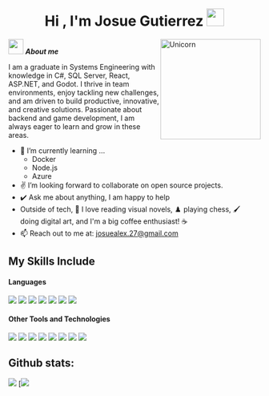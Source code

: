 <h1 align="center"><b>Hi , I'm Josue Gutierrez </b><img src="https://media.giphy.com/media/hvRJCLFzcasrR4ia7z/giphy.gif" width="35"></h1>
<!--  -->
<img align="right" width=200px alt="Unicorn" src="https://media.giphy.com/media/du3J3cXyzhj75IOgvA/giphy.gif" />

<img src="https://media.giphy.com/media/ObNTw8Uzwy6KQ/giphy.gif" width="30px">&nbsp;***About me***

I am a graduate in Systems Engineering with knowledge in C#, SQL Server, React, ASP.NET, and Godot. I thrive in team environments, enjoy tackling new challenges, and am driven to build productive, innovative, and creative solutions. Passionate about backend and game development, I am always eager to learn and grow in these areas.
- 🌱 I’m currently learning ...
  - Docker
  - Node.js
  - Azure
- ✌️ I’m looking forward to collaborate on open source projects.
- ✔️  Ask me about anything, I am happy to help<br>
- Outside of tech, 📖 I love reading visual novels, ♟️ playing chess, 🖌️ doing digital art, and I'm a big coffee enthusiast! ☕
- 📫 Reach out to me at: <a href="josuealex.27@gmail.com">josuealex.27@gmail.com</a>

## My Skills Include

<h4> Languages </h4>
<span> 
  <img src="https://img.shields.io/badge/c++-%2300599C.svg?style=for-the-badge&logo=c%2B%2B&logoColor=white">
  <img src="https://img.shields.io/badge/c%23-%23239120.svg?style=for-the-badge&logo=csharp&logoColor=white">
  <img src="https://img.shields.io/badge/JavaScript-F7DF1E?style=for-the-badge&logo=javascript&logoColor=black">
  <img src="https://img.shields.io/badge/GDScript-%2374267B.svg?style=for-the-badge&logo=godotengine&logoColor=white">
  <img src="https://img.shields.io/badge/C-00599C?style=for-the-badge&logo=c&logoColor=white">
  <img src="https://img.shields.io/badge/python-3670A0?style=for-the-badge&logo=python&logoColor=ffdd54">
  <img src= "https://img.shields.io/badge/typescript-%23007ACC.svg?style=for-the-badge&logo=typescript&logoColor=white">
 


</span>


<h4> Other Tools and Technologies </h4>
<span>
  <img src="https://img.shields.io/badge/Visual%20Studio-5C2D91.svg?style=for-the-badge&logo=visual-studio&logoColor=white">
  <img src="https://img.shields.io/badge/Microsoft%20SQL%20Server-CC2927?style=for-the-badge&logo=microsoft%20sql%20server&logoColor=white">
  <img src="https://img.shields.io/badge/.NET-5C2D91?style=for-the-badge&logo=.net&logoColor=white">
  <img src="https://img.shields.io/badge/node.js-6DA55F?style=for-the-badge&logo=node.js&logoColor=white">
  <img src="https://img.shields.io/badge/react-%2320232a.svg?style=for-the-badge&logo=react&logoColor=%2361DAFB">
  <img src="https://img.shields.io/badge/Postman-FF6C37?style=for-the-badge&logo=postman&logoColor=white">
  <img src="https://img.shields.io/badge/Notion-%23000000.svg?style=for-the-badge&logo=notion&logoColor=white">
  <img src="https://img.shields.io/badge/Git-F05032?style=for-the-badge&logo=git&logoColor=white">
</span>

<h2>Github stats:</h2> 

[![](https://github-readme-stats.vercel.app/api?username=josuealexander27&show_icons=true&theme=tokyonight&hide_border=true&locale=en)](https://github.com/josuealexander27)
[![](https://github-readme-stats.vercel.app/api/top-langs/?username=josuealexander27-hash&layout=compact)
</div>

